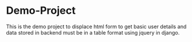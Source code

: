 # Demo-Project
This is the demo project to displace html form to get basic user details and data stored in backend must be in a table format using jquery in django.
